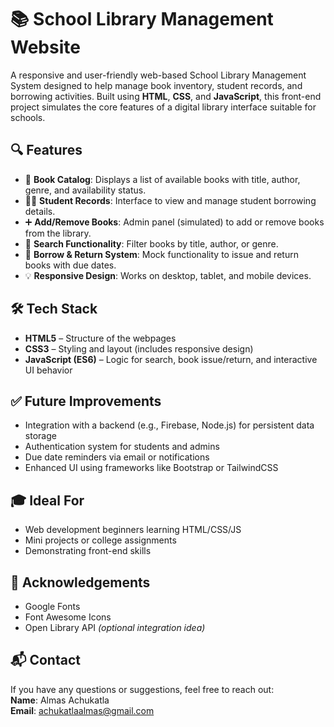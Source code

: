 # 📚 School Library Management Website

A responsive and user-friendly web-based School Library Management System designed to help manage book inventory, student records, and borrowing activities. Built using **HTML**, **CSS**, and **JavaScript**, this front-end project simulates the core features of a digital library interface suitable for schools.

## 🔍 Features

- 📖 **Book Catalog**: Displays a list of available books with title, author, genre, and availability status.
- 👨‍🎓 **Student Records**: Interface to view and manage student borrowing details.
- ➕ **Add/Remove Books**: Admin panel (simulated) to add or remove books from the library.
- 🔎 **Search Functionality**: Filter books by title, author, or genre.
- 📅 **Borrow & Return System**: Mock functionality to issue and return books with due dates.
- 💡 **Responsive Design**: Works on desktop, tablet, and mobile devices.

## 🛠️ Tech Stack

- **HTML5** – Structure of the webpages  
- **CSS3** – Styling and layout (includes responsive design)  
- **JavaScript (ES6)** – Logic for search, book issue/return, and interactive UI behavior  

## ✅ Future Improvements

- Integration with a backend (e.g., Firebase, Node.js) for persistent data storage  
- Authentication system for students and admins  
- Due date reminders via email or notifications  
- Enhanced UI using frameworks like Bootstrap or TailwindCSS  

## 🎓 Ideal For

- Web development beginners learning HTML/CSS/JS  
- Mini projects or college assignments  
- Demonstrating front-end skills  

## 🙌 Acknowledgements

- Google Fonts  
- Font Awesome Icons  
- Open Library API *(optional integration idea)*

## 📬 Contact

If you have any questions or suggestions, feel free to reach out:  
**Name**: Almas Achukatla  
**Email**: achukatlaalmas@gmail.com
